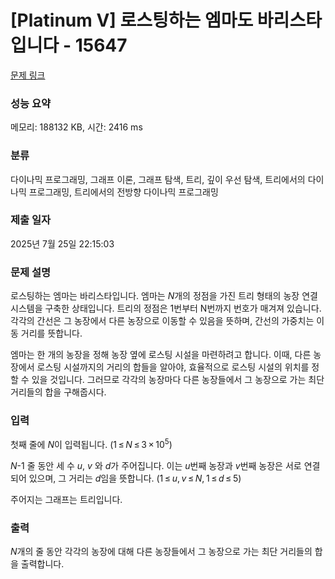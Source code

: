 # [Platinum V] 로스팅하는 엠마도 바리스타입니다 - 15647 

[문제 링크](https://www.acmicpc.net/problem/15647) 

### 성능 요약

메모리: 188132 KB, 시간: 2416 ms

### 분류

다이나믹 프로그래밍, 그래프 이론, 그래프 탐색, 트리, 깊이 우선 탐색, 트리에서의 다이나믹 프로그래밍, 트리에서의 전방향 다이나믹 프로그래밍

### 제출 일자

2025년 7월 25일 22:15:03

### 문제 설명

<p>로스팅하는 엠마는 바리스타입니다. 엠마는 <em>N</em>개의 정점을 가진 트리 형태의 농장 연결 시스템을 구축한 상태입니다. 트리의 정점은 1번부터 N번까지 번호가 매겨져 있습니다. 각각의 간선은 그 농장에서 다른 농장으로 이동할 수 있음을 뜻하며, 간선의 가중치는 이동 거리를 뜻합니다.</p>

<p>엠마는 한 개의 농장을 정해 농장 옆에 로스팅 시설을 마련하려고 합니다. 이때, 다른 농장에서 로스팅 시설까지의 거리의 합들을 알아야, 효율적으로 로스팅 시설의 위치를 정할 수 있을 것입니다. 그러므로 각각의 농장마다 다른 농장들에서 그 농장으로 가는 최단 거리들의 합을 구해줍시다.</p>

### 입력 

 <p>첫째 줄에 <em>N</em>이 입력됩니다. (1 ≤ <em>N</em> ≤ 3 × 10<sup>5</sup>)</p>

<p><em>N</em>-1 줄 동안 세 수 <em>u</em>, <em>v</em> 와 <em>d</em>가 주어집니다. 이는 <em>u</em>번째 농장과 <em>v</em>번째 농장은 서로 연결되어 있으며, 그 거리는 <em>d</em>임을 뜻합니다. (1 ≤ <em>u</em>, <em>v</em> ≤ <em>N</em>, 1 ≤ <em>d</em> ≤ 5)</p>

<p>주어지는 그래프는 트리입니다.</p>

### 출력 

 <p><em>N</em>개의 줄 동안 각각의 농장에 대해 다른 농장들에서 그 농장으로 가는 최단 거리들의 합을 출력합니다.</p>

